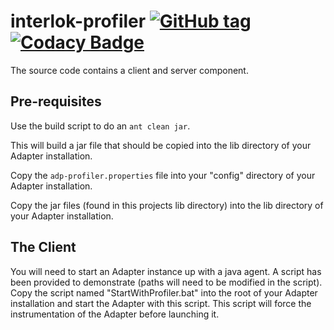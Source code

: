 # interlok-profiler [![GitHub tag](https://img.shields.io/github/tag/adaptris/interlok-profiler.svg)](https://github.com/adaptris/interlok-profiler/tags) [![Codacy Badge](https://api.codacy.com/project/badge/Grade/a04aaca3525a4c9083e15be97e99baeb)](https://www.codacy.com/app/adaptris/interlok-profiler?utm_source=github.com&amp;utm_medium=referral&amp;utm_content=adaptris/interlok-profiler&amp;utm_campaign=Badge_Grade)

The source code contains a client and server component.

## Pre-requisites


Use the build script to do an `ant clean jar`.

This will build a jar file that should be copied into the lib directory of your Adapter installation.

Copy the `adp-profiler.properties` file into your "config" directory of your Adapter installation.

Copy the jar files (found in this projects lib directory) into the lib directory of your Adapter installation.



## The Client

You will need to start an Adapter instance up with a java agent.  A script has been provided to demonstrate (paths will need to be modified in the script).
Copy the script named "StartWithProfiler.bat" into the root of your Adapter installation and start the Adapter with this script.
This script will force the instrumentation of the Adapter before launching it.
